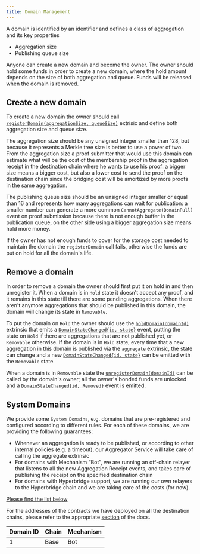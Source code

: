```yaml
---
title: Domain Management
---
```


A domain is identified by an identifier and defines a class of aggregation and its key properties

- Aggregation size
- Publishing queue size

Anyone can create a new domain and become the owner. The owner should hold some funds in order to create a new domain, where the hold amount depends on the size of both aggregation and queue. Funds will be released when the domain is removed.

## Create a new domain

To create a new domain the owner should call [`registerDomain(aggregationSize, queueSize)`](../02-mainchain/04-mainchain_api.md#registerdomain) extrisic and define both aggregation size and queue size.

The aggregation size should be any unsigned integer smaller than 128, but because it represents a Merkle tree size is better to use a power of two. From the aggregation size a proof submitter that would use this domain can estimate what will be the cost of the membership proof in the aggregation receipt in the destination chain where he wants to use his proof: a bigger size means a bigger cost, but also a lower cost to send the proof on the destination chain since the bridging cost will be amortized by more proofs in the same aggregation.

The publishing queue size should be an unsigned integer smaller or equal than 16 and represents how many aggregations can wait for publication: a smaller number can generate a more common `CannotAggregate(DomainFull)` event on proof submission because there is not enough buffer in the publication queue, on the other side using a bigger aggregation size means hold more money.

If the owner has not enough funds to cover for the storage cost needed to maintain the domain the `registerDomain` call fails, otherwise the funds are put on hold for all the domain's life.

## Remove a domain

In order to remove a domain the owner should first put it on hold in and then unregister it. When a domain is in `Hold` state it doesn't accept any proof, and it remains in this state till there are some pending aggregations. When there aren't anymore aggregations that should be published in this domain, the domain will change its state in `Removable`.

To put the domain on `Hold` the owner should use the [`holdDomain(domainId)`](../02-mainchain/04-mainchain_api.md#holddomain) extrinsic that emits a [`DomainStateChanged{id, state}`](../02-mainchain/04-mainchain_api.md#domainstatechanged) event, putting the state on `Hold` if there are aggregations that are not published yet, or `Removable` otherwise. If the domain is in `Hold` state, every time that a new aggregation in this domain is published via the `aggregate` extrinsic, the state can change and a new [`DomainStateChanged{id, state}`](../02-mainchain/04-mainchain_api.md#domainstatechanged) can be emitted with the `Removable` state.

When a domain is in `Removable` state the [`unregisterDomain(domainId)`](../02-mainchain/04-mainchain_api.md#unregisterdomain) can be called by the domain's owner; all the owner's bonded funds are unlocked and a [`DomainStateChanged{id, Removed}`](../02-mainchain/04-mainchain_api.md#domainstatechanged) event is emitted.

## System Domains

We provide some `System Domains`, e.g. domains that are pre-registered and configured according to different rules.
For each of these domains, we are providing the following guarantees:

- Whenever an aggregation is ready to be published, or according to other internal policies (e.g. a timeout), our Aggregator Service will take care of calling the aggregate extrinsic
- For domains with Mechanism “Bot”, we are running an off-chain relayer that listens to all the new Aggregation Receipt events, and takes care of publishing the receipt on the specified destination chain
- For domains with Hyperbridge support, we are running our own relayers to the Hyperbridge chain and we are taking care of the costs (for now).

[Please find the list below](#listdomains)

For the addresses of the contracts we have deployed on all the destination chains, please refer to the appropriate [section](../../overview/05-contract-addresses.md) of the docs.

| Domain ID | Chain             | Mechanism   |
| --------- | ----------------- | ----------- |
| 1         | Base              | Bot         |

